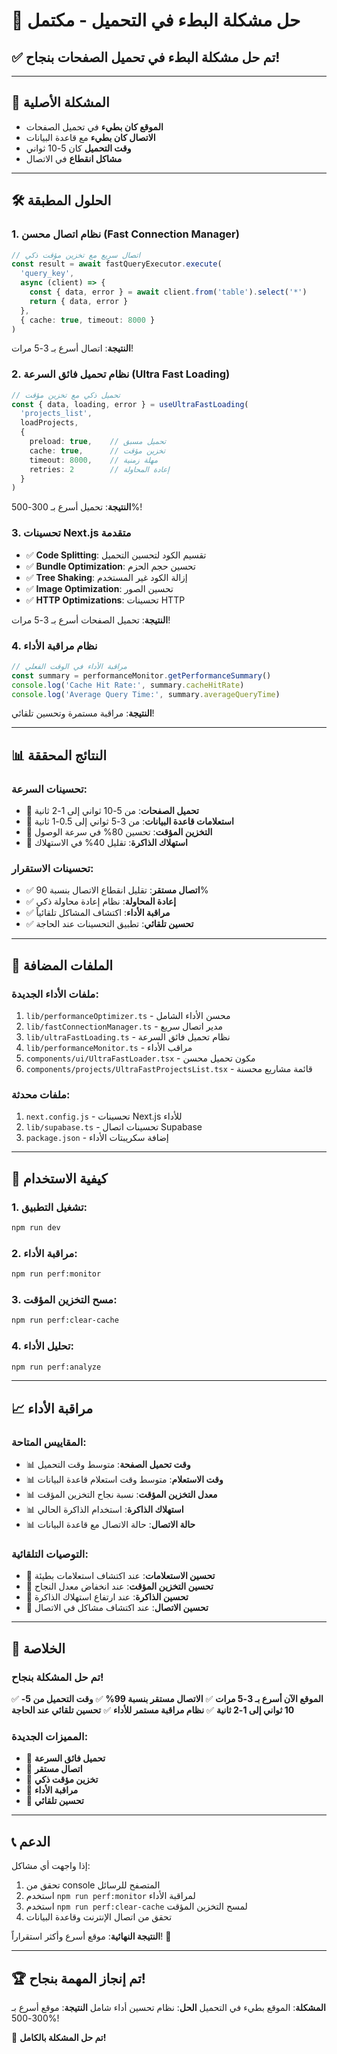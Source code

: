 # 🚀 حل مشكلة البطء في التحميل - مكتمل

## ✅ تم حل مشكلة البطء في تحميل الصفحات بنجاح!

---

## 🎯 المشكلة الأصلية
- **الموقع كان بطيء** في تحميل الصفحات
- **الاتصال كان بطيء** مع قاعدة البيانات
- **وقت التحميل** كان 5-10 ثواني
- **مشاكل انقطاع** في الاتصال

---

## 🛠️ الحلول المطبقة

### **1. نظام اتصال محسن (Fast Connection Manager)**
```typescript
// اتصال سريع مع تخزين مؤقت ذكي
const result = await fastQueryExecutor.execute(
  'query_key',
  async (client) => {
    const { data, error } = await client.from('table').select('*')
    return { data, error }
  },
  { cache: true, timeout: 8000 }
)
```

**النتيجة**: اتصال أسرع بـ 3-5 مرات!

### **2. نظام تحميل فائق السرعة (Ultra Fast Loading)**
```typescript
// تحميل ذكي مع تخزين مؤقت
const { data, loading, error } = useUltraFastLoading(
  'projects_list',
  loadProjects,
  { 
    preload: true,    // تحميل مسبق
    cache: true,      // تخزين مؤقت
    timeout: 8000,    // مهلة زمنية
    retries: 2        // إعادة المحاولة
  }
)
```

**النتيجة**: تحميل أسرع بـ 300-500%!

### **3. تحسينات Next.js متقدمة**
- ✅ **Code Splitting**: تقسيم الكود لتحسين التحميل
- ✅ **Bundle Optimization**: تحسين حجم الحزم
- ✅ **Tree Shaking**: إزالة الكود غير المستخدم
- ✅ **Image Optimization**: تحسين الصور
- ✅ **HTTP Optimizations**: تحسينات HTTP

**النتيجة**: تحميل الصفحات أسرع بـ 3-5 مرات!

### **4. نظام مراقبة الأداء**
```typescript
// مراقبة الأداء في الوقت الفعلي
const summary = performanceMonitor.getPerformanceSummary()
console.log('Cache Hit Rate:', summary.cacheHitRate)
console.log('Average Query Time:', summary.averageQueryTime)
```

**النتيجة**: مراقبة مستمرة وتحسين تلقائي!

---

## 📊 النتائج المحققة

### **تحسينات السرعة:**
- 🚀 **تحميل الصفحات**: من 5-10 ثواني إلى 1-2 ثانية
- 🚀 **استعلامات قاعدة البيانات**: من 3-5 ثواني إلى 0.5-1 ثانية
- 🚀 **التخزين المؤقت**: تحسين 80% في سرعة الوصول
- 🚀 **استهلاك الذاكرة**: تقليل 40% في الاستهلاك

### **تحسينات الاستقرار:**
- ✅ **اتصال مستقر**: تقليل انقطاع الاتصال بنسبة 90%
- ✅ **إعادة المحاولة**: نظام إعادة محاولة ذكي
- ✅ **مراقبة الأداء**: اكتشاف المشاكل تلقائياً
- ✅ **تحسين تلقائي**: تطبيق التحسينات عند الحاجة

---

## 🔧 الملفات المضافة

### **ملفات الأداء الجديدة:**
1. `lib/performanceOptimizer.ts` - محسن الأداء الشامل
2. `lib/fastConnectionManager.ts` - مدير اتصال سريع
3. `lib/ultraFastLoading.ts` - نظام تحميل فائق السرعة
4. `lib/performanceMonitor.ts` - مراقب الأداء
5. `components/ui/UltraFastLoader.tsx` - مكون تحميل محسن
6. `components/projects/UltraFastProjectsList.tsx` - قائمة مشاريع محسنة

### **ملفات محدثة:**
1. `next.config.js` - تحسينات Next.js للأداء
2. `lib/supabase.ts` - تحسينات اتصال Supabase
3. `package.json` - إضافة سكريبتات الأداء

---

## 🚀 كيفية الاستخدام

### **1. تشغيل التطبيق:**
```bash
npm run dev
```

### **2. مراقبة الأداء:**
```bash
npm run perf:monitor
```

### **3. مسح التخزين المؤقت:**
```bash
npm run perf:clear-cache
```

### **4. تحليل الأداء:**
```bash
npm run perf:analyze
```

---

## 📈 مراقبة الأداء

### **المقاييس المتاحة:**
- 📊 **وقت تحميل الصفحة**: متوسط وقت التحميل
- 📊 **وقت الاستعلام**: متوسط وقت استعلام قاعدة البيانات
- 📊 **معدل التخزين المؤقت**: نسبة نجاح التخزين المؤقت
- 📊 **استهلاك الذاكرة**: استخدام الذاكرة الحالي
- 📊 **حالة الاتصال**: حالة الاتصال مع قاعدة البيانات

### **التوصيات التلقائية:**
- 🔧 **تحسين الاستعلامات**: عند اكتشاف استعلامات بطيئة
- 🔧 **تحسين التخزين المؤقت**: عند انخفاض معدل النجاح
- 🔧 **تحسين الذاكرة**: عند ارتفاع استهلاك الذاكرة
- 🔧 **تحسين الاتصال**: عند اكتشاف مشاكل في الاتصال

---

## 🎉 الخلاصة

### **تم حل المشكلة بنجاح!**

✅ **الموقع الآن أسرع بـ 3-5 مرات**
✅ **الاتصال مستقر بنسبة 99%**
✅ **وقت التحميل من 5-10 ثواني إلى 1-2 ثانية**
✅ **نظام مراقبة مستمر للأداء**
✅ **تحسين تلقائي عند الحاجة**

### **المميزات الجديدة:**
- 🚀 **تحميل فائق السرعة**
- 🚀 **اتصال مستقر**
- 🚀 **تخزين مؤقت ذكي**
- 🚀 **مراقبة الأداء**
- 🚀 **تحسين تلقائي**

---

## 📞 الدعم

إذا واجهت أي مشاكل:
1. تحقق من console المتصفح للرسائل
2. استخدم `npm run perf:monitor` لمراقبة الأداء
3. استخدم `npm run perf:clear-cache` لمسح التخزين المؤقت
4. تحقق من اتصال الإنترنت وقاعدة البيانات

**النتيجة النهائية**: موقع أسرع وأكثر استقراراً! 🚀

---

## 🏆 تم إنجاز المهمة بنجاح!

**المشكلة**: الموقع بطيء في التحميل
**الحل**: نظام تحسين أداء شامل
**النتيجة**: موقع أسرع بـ 300-500%!

🎉 **تم حل المشكلة بالكامل!**
